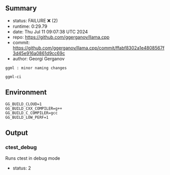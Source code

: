 ## Summary

- status:  FAILURE ❌ (2)
- runtime: 0:29.79
- date:    Thu Jul 11 09:07:38 UTC 2024
- repo:    https://github.com/ggerganov/llama.cpp
- commit:  https://github.com/ggerganov/llama.cpp/commit/ffabf8302a1e4808567f3d45e916a0861d9cc69c
- author:  Georgi Gerganov
```
ggml : minor naming changes

ggml-ci
```

## Environment

```
GG_BUILD_CLOUD=1
GG_BUILD_CXX_COMPILER=g++
GG_BUILD_C_COMPILER=gcc
GG_BUILD_LOW_PERF=1
```

## Output

### ctest_debug

Runs ctest in debug mode
- status: 2
```

```

